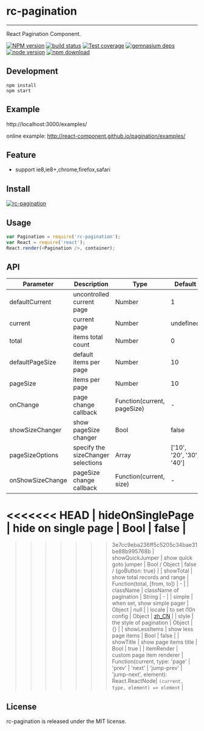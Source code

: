 # rc-pagination
---

React Pagination Component.

[![NPM version][npm-image]][npm-url]
[![build status][travis-image]][travis-url]
[![Test coverage][coveralls-image]][coveralls-url]
[![gemnasium deps][gemnasium-image]][gemnasium-url]
[![node version][node-image]][node-url]
[![npm download][download-image]][download-url]

[npm-image]: http://img.shields.io/npm/v/rc-pagination.svg?style=flat-square
[npm-url]: http://npmjs.org/package/rc-pagination
[travis-image]: https://img.shields.io/travis/react-component/pagination.svg?style=flat-square
[travis-url]: https://travis-ci.org/react-component/pagination
[coveralls-image]: https://img.shields.io/coveralls/react-component/pagination.svg?style=flat-square
[coveralls-url]: https://coveralls.io/r/react-component/pagination?branch=master
[gemnasium-image]: http://img.shields.io/gemnasium/react-component/pagination.svg?style=flat-square
[gemnasium-url]: https://gemnasium.com/react-component/pagination
[node-image]: https://img.shields.io/badge/node.js-%3E=_0.10-green.svg?style=flat-square
[node-url]: http://nodejs.org/download/
[download-image]: https://img.shields.io/npm/dm/rc-pagination.svg?style=flat-square
[download-url]: https://npmjs.org/package/rc-pagination

## Development

```
npm install
npm start
```

## Example

http://localhost:3000/examples/

online example: http://react-component.github.io/pagination/examples/

## Feature

* support ie8,ie8+,chrome,firefox,safari

## Install

[![rc-pagination](https://nodei.co/npm/rc-pagination.png)](https://npmjs.org/package/rc-pagination)

## Usage

```js
var Pagination = require('rc-pagination');
var React = require('react');
React.render(<Pagination />, container);
```

## API

| Parameter        | Description                        | Type          | Default                  |
|------------------|------------------------------------|---------------|--------------------------|
| defaultCurrent   | uncontrolled current page          | Number        | 1                        |
| current          | current page                       | Number        | undefined                |
| total            | items total count                  | Number        | 0                        |
| defaultPageSize  | default items per page             | Number        | 10                       |
| pageSize         | items per page                     | Number        | 10                       |
| onChange         | page change callback               | Function(current, pageSize)      | -     |
| showSizeChanger  | show pageSize changer              | Bool          | false                    |
| pageSizeOptions  | specify the sizeChanger selections | Array<String> | ['10', '20', '30', '40'] |
| onShowSizeChange | pageSize change callback           | Function(current, size)  | -        |
<<<<<<< HEAD
| hideOnSinglePage | hide on single page                | Bool          | false                    |
=======
>>>>>>> 3e7cc9eba236ff5c5205c34bae31be88b995768b
| showQuickJumper  | show quick goto jumper             | Bool / Object | false / {goButton: true} |
| showTotal        | show total records and range            | Function(total, [from, to]) | -     |
| className        | className of pagination            | String        | -                        |
| simple           | when set, show simple pager        | Object        | null                     |
| locale           | to set l10n config                 | Object        | [zh_CN](https://github.com/react-component/pagination/blob/master/src/locale/zh_CN.js) |
| style            | the style of pagination            | Object        | {}                       |
| showLessItems    | show less page items               | Bool          | false                    |
| showTitle        | show page items title              | Bool          | true                     |
| itemRender       | custom page item renderer          | Function(current, type: 'page' | 'prev' | 'next' | 'jump-prev' | 'jump-next', element): React.ReactNode| `(current, type, element) => element` |

## License

rc-pagination is released under the MIT license.
